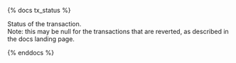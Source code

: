 {% docs tx_status %}

Status of the transaction.  
Note: this may be null for the transactions that are reverted, as described in the docs landing page.  


{% enddocs %}
